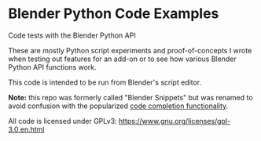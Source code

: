 # Blender Python Code Examples
Code tests with the Blender Python API

These are mostly Python script experiments and proof-of-concepts I wrote when testing out features for an add-on or to see how various Blender Python API functions work.

This code is intended to be run from Blender's script editor.

**Note:** this repo was formerly called "Blender Snippets" but was renamed to avoid confusion with the popularized [code completion functionality](https://www.youtube.com/watch?v=K3gLlZm-m_8).

All code is licensed under GPLv3:
https://www.gnu.org/licenses/gpl-3.0.en.html
